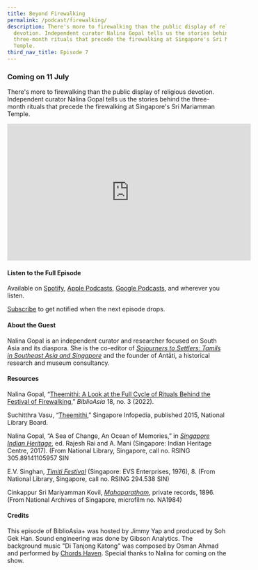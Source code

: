 ```yaml
---
title: Beyond Firewalking
permalink: /podcast/firewalking/
description: There's more to firewalking than the public display of religious
  devotion. Independent curator Nalina Gopal tells us the stories behind the
  three-month rituals that precede the firewalking at Singapore's Sri Mariamman
  Temple.
third_nav_title: Episode 7
---
```

### Coming on 11 July

There's more to firewalking than the public display of religious devotion. Independent curator Nalina Gopal tells us the stories behind the three-month rituals that precede the firewalking at Singapore's Sri Mariamman Temple.

<iframe allowfullscreen="" allow="accelerometer; autoplay; clipboard-write; encrypted-media; gyroscope; picture-in-picture; web-share" frameborder="0" title="YouTube video player" src="https://www.youtube.com/embed/UxxgjVs0_BE" height="315" width="560"></iframe>

#### **Listen to the Full Episode** ####
Available on [Spotify](https://open.spotify.com/show/66PYiIthr1KqQhJ82XH4DN), [Apple Podcasts](https://podcasts.apple.com/us/podcast/biblioasia/id1688142751), [Google Podcasts](https://podcasts.google.com/feed/aHR0cHM6Ly9mZWVkcy5jYXB0aXZhdGUuZm0vYmlibGlvYXNpYS8), and wherever you listen.

[Subscribe](https://open.spotify.com/show/66PYiIthr1KqQhJ82XH4DN) to get notified when the next episode drops.

#### **About the Guest** ####
Nalina Gopal is an independent curator and researcher focused on South Asia and its diaspora. She is the co-editor of [*Sojourners to Settlers: Tamils in Southeast Asia and Singapore*](https://catalogue.nlb.gov.sg/cgi-bin/spydus.exe/ENQ/WPAC/BIBENQ?SETLVL=1&amp;BRN=204343146) and the founder of Antāti, a historical research and museum consultancy. 


#### **Resources** ####
Nalina Gopal, “[Theemithi: A Look at the Full Cycle of Rituals Behind the Festival of Firewalking](https://biblioasia.nlb.gov.sg/vol-18/issue-3/oct-dec-2022/theemithi-firewalking-festival/),” *BiblioAsia* 18, no. 3 (2022). 

Suchitthra Vasu, “[Theemithi](https://eresources.nlb.gov.sg/infopedia/articles/SIP_762_2004-12-23.html),” Singapore Infopedia, published 2015, National Library Board. 

Nalina Gopal, “A Sea of Change, An Ocean of Memories,” in [*Singapore Indian Heritage*](https://catalogue.nlb.gov.sg/cgi-bin/spydus.exe/ENQ/WPAC/BIBENQ?SETLVL=1&amp;BRN=203015142), ed. Rajesh Rai and A. Mani (Singapore: Indian Heritage Centre, 2017). (From National Library, Singapore, call no. RSING 305.89141105957 SIN

E.V. Singhan, [*Timiti Festival*](https://catalogue.nlb.gov.sg/cgi-bin/spydus.exe/ENQ/WPAC/BIBENQ?SETLVL=1&amp;BRN=4082121) (Singapore: EVS Enterprises, 1976), 8. (From National Library, Singapore, call no. RSING 294.538 SIN)

Cinkappur Sri Mariyamman Kovil, [*Mahaparatham*](https://www.nas.gov.sg/archivesonline/private_records/record-details/dc98e21f-115b-11e3-83d5-0050568939ad), private records, 1896. (From National Archives of Singapore, microfilm no. NA1984)





#### **Credits** ####
This episode of BiblioAsia+ was hosted by Jimmy Yap and produced by Soh Gek Han. Sound engineering was done by Gibson Analytics. The background music "Di Tanjong Katong" was composed by Osman Ahmad and performed by&nbsp;[Chords Haven](https://www.youtube.com/watch?v=uA2v7ka5TAI). Special thanks to Nalina for coming on the show.
